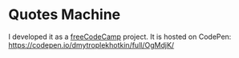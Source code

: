 # Quotes Machine
I developed it as a [freeCodeCamp](https://www.freecodecamp.org) project.
It is hosted on CodePen: https://codepen.io/dmytroplekhotkin/full/OgMdjK/ 
